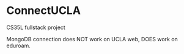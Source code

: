 # ConnectUCLA
CS35L fullstack project


MongoDB connection does NOT work on UCLA web, DOES work on eduroam.